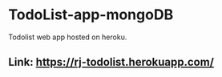 # TodoList-app-mongoDB
Todolist web app hosted on heroku.

## Link: https://rj-todolist.herokuapp.com/

